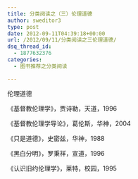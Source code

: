 ```yaml
---
title: 分类阅读之（三）伦理道德
author: sweditor3
type: post
date: 2012-09-11T04:39:18+00:00
url: /2012/09/11/分类阅读之三伦理道德/
dsq_thread_id:
  - 1877632376
categories:
  - 图书推荐之分类阅读

---
```

伦理道德

《基督教伦理学》，贾诗勒，天道，1996
  
《基督教伦理学导论》，葛伦斯，华神，2004
  
《只是道德》，史密兹，华神，1988
  
《黑白分明》，罗秉祥，宣道，1996
  
《认识旧约伦理学》，莱特，校园，1995